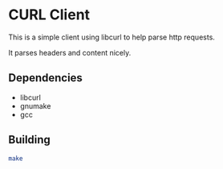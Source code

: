 CURL Client
===========

This is a simple client using libcurl to help parse http requests.

It parses headers and content nicely.

Dependencies
------------

 - libcurl
 - gnumake
 - gcc

Building
--------

```bash
make
```
